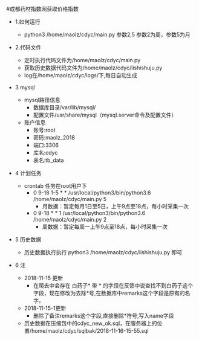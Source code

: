 #成都药材指数网获取价格指数
* 1.如何运行
    * python3 /home/maolz/cdyc/main.py 参数2,5 参数2为周，参数5为月
* 2.代码文件
    * 定时执行代码文件为/home/maolz/cdyc/main.py
    * 获取历史数据代码文件为/home/maolz/cdyc/lishishuju.py
    * log在/home/maolz/cdyc/logs/下,每日自动生成
* 3 mysql
    * mysql路径信息
        * 数据库目录/var/lib/mysql/
        * 配置文件/usr/share/mysql（mysql.server命令及配置文件）
    * 账户信息
        * 账号:root
        * 密码:maolz_2018
        * 端口:3306
        * 库名:cdyc
        * 表名:tb_data
* 4 计划任务
    * crontab 任务在root用户下
        * 0 9-18 1-5 * * /usr/local/python3/bin/python3.6 /home/maolz/cdyc/main.py 5
            * 月数据：暂定每月1日至5日，上午9点至18点，每小时采集一次
        * 0 9-18 * * 1 /usr/local/python3/bin/python3.6 /home/maolz/cdyc/main.py 2 
            * 周数据：暂定每周一上午9点至18点，每小时采集一次

* 5 历史数据
    * 历史数据执行执行 python3 /home/maolz/cdyc/lishishuju.py 即可

* 6 注
    * 2018-11-15 更新
        * 在爬去中会存在 白药子* 带 * 的字段在反馈中说查找不到白药子这个字段，现在修改为去除*号,在数据库中remarks这个字段是原有的名字。
    * 2018-11-15-1更新
        * 删除了备注remarks这个字段,直接删除*符号,写入name字段
    * 历史数据在压缩包中的cdyc_new_ok.sql，在服务器上的位置/home/maolz/cdyc/sqlbak/2018-11-16-15-55.sql